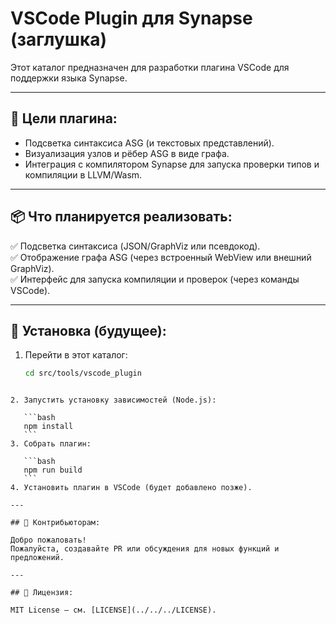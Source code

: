 # VSCode Plugin для Synapse (заглушка)

Этот каталог предназначен для разработки плагина VSCode для поддержки языка Synapse.

---

## 🚀 Цели плагина:

- Подсветка синтаксиса ASG (и текстовых представлений).
- Визуализация узлов и рёбер ASG в виде графа.
- Интеграция с компилятором Synapse для запуска проверки типов и компиляции в LLVM/Wasm.

---

## 📦 Что планируется реализовать:

✅ Подсветка синтаксиса (JSON/GraphViz или псевдокод).  
✅ Отображение графа ASG (через встроенный WebView или внешний GraphViz).  
✅ Интерфейс для запуска компиляции и проверок (через команды VSCode).

---

## 🔧 Установка (будущее):

1. Перейти в этот каталог:
   ```bash
   cd src/tools/vscode_plugin
````

2. Запустить установку зависимостей (Node.js):

   ```bash
   npm install
   ```
3. Собрать плагин:

   ```bash
   npm run build
   ```
4. Установить плагин в VSCode (будет добавлено позже).

---

## 🤝 Контрибьюторам:

Добро пожаловать!
Пожалуйста, создавайте PR или обсуждения для новых функций и предложений.

---

## 📜 Лицензия:

MIT License — см. [LICENSE](../../../LICENSE).